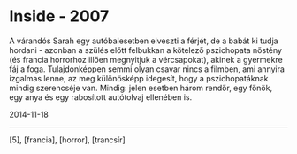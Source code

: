 # Inside - 2007

A várandós Sarah egy autóbalesetben elveszti a férjét, de a babát ki tudja hordani - azonban a szülés előtt felbukkan a kötelező pszichopata nőstény (és francia horrorhoz illően megnyitjuk a vércsapokat), akinek a gyermekre fáj a foga. Tulajdonképpen semmi olyan csavar nincs a filmben, ami annyira izgalmas lenne, az meg különösképp idegesít, hogy a pszichopatáknak mindig szerencséje van. Mindig: jelen esetben három rendőr, egy főnök, egy anya és egy rabosított autótolvaj ellenében is.

2014-11-18 

----

[5], [francia], [horror], [trancsír]